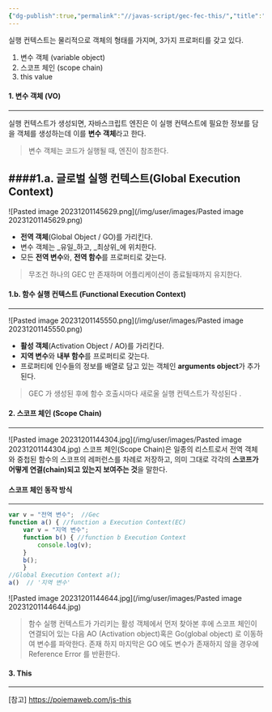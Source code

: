 ```yaml
---
{"dg-publish":true,"permalink":"//javas-script/gec-fec-this/","title":"스코프체인 , 변수 객체(Gec,Fec) ,this 란","tags":["javascript"]}
---
```


실행 컨텍스트는 물리적으로 객체의 형태를 가지며, 3가지 프로퍼티를 갖고 있다.

1. 변수 객체 (variable object)
2. 스코프 체인 (scope chain)
3. this value

#### 1. 변수 객체 (VO)
---

실행 컨텍스트가 생성되면, 자바스크립트 엔진은 이 실행 컨텍스트에 필요한 정보를 담을 객체를 생성하는데 이를 **변수 객체**라고 한다.

>  변수 객체는 코드가 실행될 때, 엔진이 참조한다.

####1.a. **글로벌 실행 컨텍스트(Global Execution Context)** 
---
![Pasted image 20231201145629.png](/img/user/images/Pasted image 20231201145629.png)
- **전역 객체**(Global Object / GO)를 가리킨다.
- 변수 객체는 _유일_하고, _최상위_에 위치한다.
- 모든 **전역 변수**와, **전역 함수**를 프로퍼티로 갖는다.

> 무조건 하나의 GEC 만 존재하며 어플리케이션이 종료될때까지 유지한다.


#### 1.b. 함수 실행 컨텍스트 (Functional Execution Context)
---
![Pasted image 20231201145550.png](/img/user/images/Pasted image 20231201145550.png)
- **활성 객체**(Activation Object / AO)를 가리킨다.
- **지역 변수**와 **내부 함수**를 프로퍼티로 갖는다.
- 프로퍼티에 인수들의 정보를 배열로 담고 있는 객체인 **arguments object**가 추가된다.

>GEC 가 생성된 후에 함수 호출시마다 새로울 실행 컨텍스트가 작성된다 .

#### 2. 스코프 체인 (Scope Chain)
---
![Pasted image 20231201144304.jpg](/img/user/images/Pasted image 20231201144304.jpg)
스코프 체인(Scope Chain)은 일종의 리스트로서 전역 객체와 중첩된 함수의 스코프의 레퍼런스를 차례로 저장하고, 의미 그대로 각각의 **스코프가 어떻게 연결(chain)되고 있는지 보여주는 것**을 말한다.
#### 스코프 체인 동작 방식
---
```javascript
var v = "전역 변수";  //Gec
function a() { //function a Execution Context(EC) 
	var v = "지역 변수"; 
	function b() { //function b Execution Context 
		console.log(v); 
	} 
	b(); 
	} 
//Global Execution Context a();
a()  // '지역 변수'
```

![Pasted image 20231201144644.jpg](/img/user/images/Pasted image 20231201144644.jpg)

> 함수 실행 컨텍스트가 가리키는  활성 객체에서 먼저 찾아본 후에 
> 스코프 체인이 연결되어 있는 다음 AO (Activation object)혹은  Go(global object) 로 이동하여 변수를 파악한다.
> 존재 하지 마지막은 GO 에도 변수가 존재하지 않을 경우에 
> Reference Error 를 반환한다.

#### 3. This
---
[참고] https://poiemaweb.com/js-this

